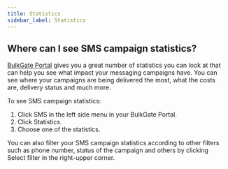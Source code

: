 ```yaml
---
title: Statistics 
sidebar_label: Statistics 
---
```


## Where can I see SMS campaign statistics?
[BulkGate Portal](https://www.bulkgate.com/en/sms-portal/) gives you a great number of statistics you can look at that can help you see what impact your messaging campaigns have. 
You can see where your campaigns are being delivered the most, what the costs are, delivery status and much more.

To see SMS campaign statistics:
1.	Click SMS in the left side menu in your BulkGate Portal.
2.	Click Statistics.
3.	Choose one of the statistics.

You can also filter your SMS campaign statistics according to other filters such as phone number, status of the campaign and others by clicking Select filter in the right-upper corner.
